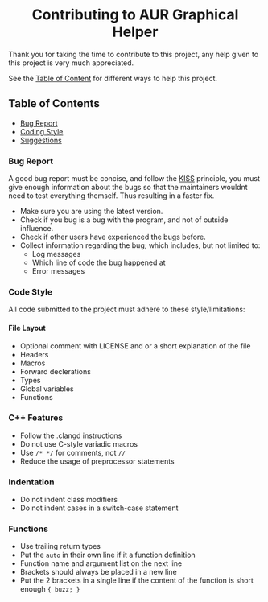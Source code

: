 <div align=center>

# Contributing to AUR Graphical Helper

</div>

Thank you for taking the time to contribute to this project,
any help given to this project is very much appreciated. <br>

See the [Table of Content](#table-of-contents) for different ways to help this project.

## Table of Contents
- [Bug Report](#bug-report)
- [Coding Style](#code-style)
- [Suggestions](#suggestions)

### Bug Report

A good bug report must be concise, and follow the [KISS](https://en.wikipedia.org/wiki/KISS_principle)
principle, you must give enough information about the bugs so that the maintainers wouldnt need to test
everything themself. Thus resulting in a faster fix.

- Make sure you are using the latest version.
- Check if you bug is a bug with the program, and not of outside influence.
- Check if other users have experienced the bugs before.
- Collect information regarding the bug; which includes, but not limited to:
  - Log messages
  - Which line of code the bug happened at
  - Error messages

### Code Style
All code submitted to the project must adhere to these style/limitations:
#### File Layout
- Optional comment with LICENSE and or a short explanation of the file
- Headers
- Macros
- Forward declerations
- Types
- Global variables
- Functions

### C++ Features
- Follow the .clangd instructions
- Do not use C-style variadic macros
- Use `/* */` for comments, not `//`
- Reduce the usage of preprocessor statements

### Indentation
- Do not indent class modifiers
- Do not indent cases in a switch-case statement

### Functions
- Use trailing return types
- Put the `auto` in their own line if it a function definition
- Function name and argument list on the next line
- Brackets should always be placed in a new line
- Put the 2 brackets in a single line if the content of the function is short enough `{ buzz; }`
